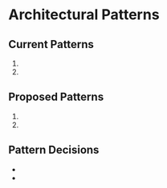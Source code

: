 # Architectural Patterns

## Current Patterns
1. 
2. 

## Proposed Patterns
1. 
2. 

## Pattern Decisions
- 
-